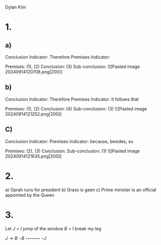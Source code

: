 Dylan Kim
# 1.
## a) 
Conclusion Indicator: Therefore
Premises Indicator: 

Premises: (1), (2)
Conclusion: (3)
Sub-conclusion: 
![[Pasted image 20240914120708.png|200]]

## b)
Conclusion Indicator: Therefore
Premises Indicator: It follows that 

Premises: (1), (2)
Conclusion: (4)
Sub-conclusion: (3)
![[Pasted image 20240914121252.png|200]]

## C)
Conclusion Indicator: 
Premises Indicator: because, besides, so

Premises: (2), (3)
Conclusion: 
Sub-conclusion: (1)
![[Pasted image 20240914121635.png|200]]


# 2. 
a) Oprah runs for president
b) Grass is geen
c) Prime minister is an official appointed by the Queen

# 3.
Let 
$J$ = I jump of the window
$B$ = I break my leg

$J \to B$
$\neg B$
**-------**
$\neg J$
